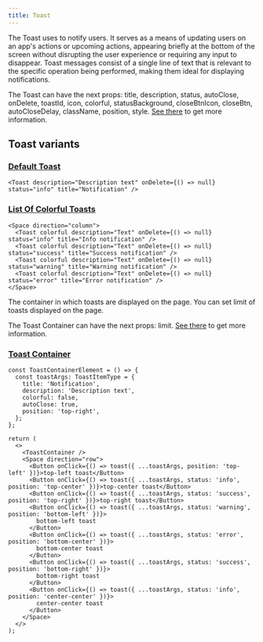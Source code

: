 ```yaml
---
title: Toast
---
```


The Toast uses to notify users. It serves as a means of updating users on an app's actions or upcoming actions, appearing briefly at the bottom of the screen without disrupting the user experience or requiring any input to disappear. Toast messages consist of a single line of text that is relevant to the specific operation being performed, making them ideal for displaying notifications.

The Toast can have the next props: title, description, status, autoClose, onDelete, toastId, icon, colorful, statusBackground, closeBtnIcon, closeBtn, autoCloseDelay, className, position, style. [See there](/storybook/?path=/docs/core-toasts-toast--docs) to get more information.

## Toast variants

### [Default Toast](/storybook/?path=/story/core-toasts-toast--default-toast)

```tsx
<Toast description="Description text" onDelete={() => null} status="info" title="Notification" />
```

### [List Of Colorful Toasts](/storybook/?path=/story/core-toasts-toast--list-of-colorful-toasts)

```tsx
<Space direction="column">
  <Toast colorful description="Text" onDelete={() => null} status="info" title="Info notification" />
  <Toast colorful description="Text" onDelete={() => null} status="success" title="Success notification" />
  <Toast colorful description="Text" onDelete={() => null} status="warning" title="Warning notification" />
  <Toast colorful description="Text" onDelete={() => null} status="error" title="Error notification" />
</Space>
```

The container in which toasts are displayed on the page.
You can set limit of toasts displayed on the page.

The Toast Container can have the next props: limit. [See there](/storybook/?path=/docs/core-toasts-toastcontainer--docs) to get more information.

### [Toast Container](/storybook/?path=/docs/core-toasts-toastcontainer--docs)

```tsx
const ToastContainerElement = () => {
  const toastArgs: ToastItemType = {
    title: 'Notification',
    description: 'Description text',
    colorful: false,
    autoClose: true,
    position: 'top-right',
  };
};

return (
  <>
    <ToastContainer />
    <Space direction="row">
      <Button onClick={() => toast({ ...toastArgs, position: 'top-left' })}>top-left toast</Button>
      <Button onClick={() => toast({ ...toastArgs, status: 'info', position: 'top-center' })}>top-center toast</Button>
      <Button onClick={() => toast({ ...toastArgs, status: 'success', position: 'top-right' })}>top-right toast</Button>
      <Button onClick={() => toast({ ...toastArgs, status: 'warning', position: 'bottom-left' })}>
        bottom-left toast
      </Button>
      <Button onClick={() => toast({ ...toastArgs, status: 'error', position: 'bottom-center' })}>
        bottom-center toast
      </Button>
      <Button onClick={() => toast({ ...toastArgs, status: 'success', position: 'bottom-right' })}>
        bottom-right toast
      </Button>
      <Button onClick={() => toast({ ...toastArgs, status: 'info', position: 'center-center' })}>
        center-center toast
      </Button>
    </Space>
  </>
);
```
